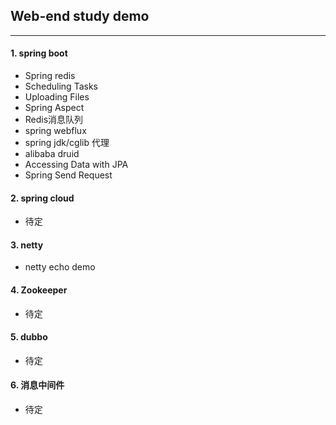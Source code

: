 ## Web-end study demo

------------

#### 1. spring boot
-  Spring redis
-  Scheduling Tasks
- Uploading Files
- Spring Aspect
- Redis消息队列
- spring webflux
- spring jdk/cglib 代理
- alibaba druid 
- Accessing Data with JPA
- Spring Send Request

#### 2. spring cloud
- 待定

#### 3. netty
- netty echo demo

#### 4.  Zookeeper
- 待定

#### 5.  dubbo
- 待定

#### 6. 消息中间件
- 待定
